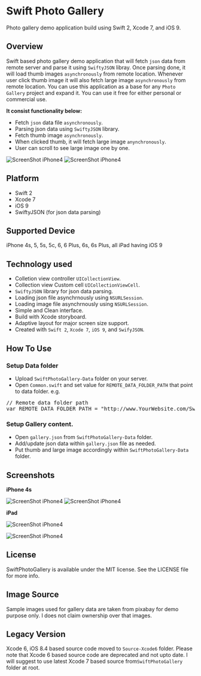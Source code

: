 # Swift Photo Gallery
Photo gallery demo application build using Swift 2, Xcode 7, and iOS 9.

## Overview
Swift based photo gallery demo application that will fetch ``json`` data from remote server and parse it using ``SwiftyJSON`` libray. Once parsing done, it will load thumb images ``asynchronously`` from remote location. Whenever user click thumb image it will also fetch large image ``asynchronously`` from remote location. You can use this application as a base for any ``Photo Gallery`` project and expand it. You can use it free for either personal or commercial use. 

**It consist functionality below:**
+ Fetch ``json`` data file ``asynchronously``.
+ Parsing json data using ``SwiftyJSON`` library.
+ Fetch thumb image ``asynchronously``.
+ When clicked thumb, it will fetch large image ``anynchronously``.
+ User can scroll to see large image one by one.

![ScreenShot iPhone4](../master/Screenshots/main-1t.png)
![ScreenShot iPhone4](../master/Screenshots/main-2t.png)

## Platform
+ Swift 2
+ Xcode 7
+ iOS 9
+ SwiftyJSON (for json data parsing)

## Supported Device
iPhone 4s, 5, 5s, 5c, 6, 6 Plus, 6s, 6s Plus, all iPad having iOS 9

## Technology used
+ Colletion view controller ``UICollectionView``.
+ Collection view Custom cell  ``UICollectionViewCell``.
+ ``SwiftyJSON`` library for json data parsing.
+ Loading json file asynchrnously using ``NSURLSession``.
+ Loading image file asynchrnously using ``NSURLSession``.
+ Simple and Clean interface.
+ Build with Xcode storyboard.
+ Adaptive layout for major screen size support.
+ Created with ``Swift 2``, ``Xcode 7``, ``iOS 9``, and ``SwifyJSON``.

## How To Use

### Setup Data folder
+ Upload ``SwiftPhotoGallery-Data`` folder on your server.
+ Open ``Common.swift`` and set value for ``REMOTE_DATA_FOLDER_PATH`` that point to data folder.
e.g.
<pre>
// Remote data folder path
var REMOTE_DATA_FOLDER_PATH = "http://www.YourWebsite.com/SwiftPhotoGallery-Data/"
</pre>

### Setup Gallery content.
+ Open ``gallery.json`` from ``SwiftPhotoGallery-Data`` folder.
+ Add/update json data within ``gallery.json`` file as needed.
+ Put thumb and large image accordingly within ``SwiftPhotoGallery-Data`` folder.


## Screenshots

**iPhone 4s**

![ScreenShot iPhone4](../master/Screenshots/main-1t.png)
![ScreenShot iPhone4](../master/Screenshots/main-2t.png)

**iPad**

![ScreenShot iPhone4](../master/Screenshots/iPad-1.png)

![ScreenShot iPhone4](../master/Screenshots/ipad-2.png)

## License
SwiftPhotoGallery is available under the MIT license. See the LICENSE file for more info.

## Image Source
Sample images used for gallery data are taken from pixabay for demo purpose only. I does not claim ownership over that images.

## Legacy Version
Xcode 6, iOS 8.4 based source code moved to ``Source-Xcode6`` folder. Please note that Xcode 6 based source code are deprecated and not upto date. I will suggest to use latest Xcode 7 based source from``SwiftPhotoGallery`` folder at root.


